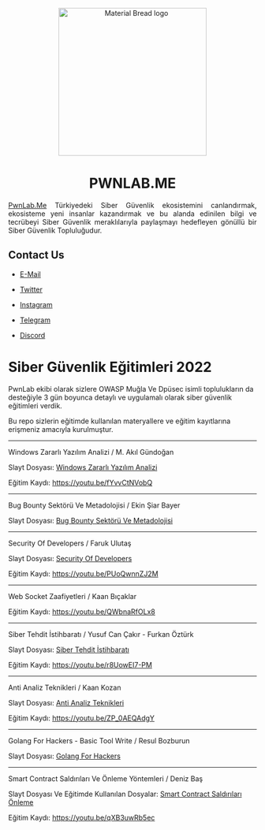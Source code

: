 <p align="center">
  <img width="300" src="https://pwnlab.me/wp-content/webp-express/webp-images/uploads/2020/11/Logo2334.png.webp" alt="Material Bread logo">
</p>

<h1 align="center">PWNLAB.ME</h1>

<p align="justify"> <a href="https://pwnlab.me/">PwnLab.Me</a> Türkiyedeki Siber Güvenlik ekosistemini canlandırmak, ekosisteme yeni insanlar kazandırmak ve bu alanda edinilen bilgi ve tecrübeyi Siber Güvenlik meraklılarıyla paylaşmayı hedefleyen gönüllü bir Siber Güvenlik Topluluğudur.</p>

## Contact Us

- [E-Mail](mailto:info@pwnlab.me)

- [Twitter](https://twitter.com/PwnlabMe)

- [Instagram](https://www.instagram.com/pwnlab.me/)

- [Telegram](https://t.me/CyberSec_TR)

- [Discord](https://discord.gg/GYzrXcGTbr)
# Siber Güvenlik Eğitimleri 2022 

PwnLab ekibi olarak sizlere OWASP Muğla Ve Dpüsec isimli toplulukların da desteğiyle 3 gün boyunca detaylı ve uygulamalı olarak siber güvenlik eğitimleri verdik.

Bu repo sizlerin eğitimde kullanılan materyallere ve eğitim kayıtlarına erişmeniz amacıyla kurulmuştur. 

-----

Windows Zararlı Yazılım Analizi / M. Akıl Gündoğan

Slayt Dosyası: [Windows Zararlı Yazılım Analizi](https://github.com/PwnLabMe-Project/Siber-Guvenlik-Egitimleri-2022/blob/678150b4a06203fb4ed61e7349150093b4a4912f/Sunumlar/Temel%20Windows%20Zararl%C4%B1%20Yaz%C4%B1l%C4%B1m%20Analizi.pptx)

Eğitim Kaydı: https://youtu.be/fYvvCtNVobQ

-----

Bug Bounty Sektörü Ve Metadolojisi / Ekin Şiar Bayer

Slayt Dosyası: [Bug Bounty Sektörü Ve Metadolojisi](https://github.com/PwnLabMe-Project/Siber-Guvenlik-Egitimleri-2022/blob/a4db0900ba7d572861c344026adb92374d4db4a0/Sunumlar/Bug%20Bounty%20Sekt%C3%B6r%C3%BC%20ve%20Metodolojisi.odp)

-----

Security Of Developers / Faruk Ulutaş

Slayt Dosyası: [Security Of Developers](https://github.com/PwnLabMe-Project/Siber-Guvenlik-Egitimleri-2022/blob/9b919225110397417f1adc60ed919acba4de40de/Sunumlar/Security%20for%20Developers.pdf)

Eğitim Kaydı: https://youtu.be/PUoQwnnZJ2M

-----

Web Socket Zaafiyetleri / Kaan Bıçaklar

Eğitim Kaydı: https://youtu.be/QWbnaRfOLx8

-----

Siber Tehdit İstihbaratı / Yusuf Can Çakır - Furkan Öztürk

Slayt Dosyası: [Siber Tehdit İstihbaratı](https://github.com/PwnLabMe-Project/Siber-Guvenlik-Egitimleri-2022/blob/9b919225110397417f1adc60ed919acba4de40de/Sunumlar/Siber%20Tehdit%20%C4%B0stihbarat%C4%B1.pptx)

Eğitim Kaydı: https://youtu.be/r8UowEI7-PM

-----

Anti Analiz Teknikleri / Kaan Kozan

Slayt Dosyası: [Anti Analiz Teknikleri](https://github.com/PwnLabMe-Project/Siber-Guvenlik-Egitimleri-2022/blob/9b919225110397417f1adc60ed919acba4de40de/Sunumlar/Anti%20Analiz%20Teknikleri.pptx)

Eğitim Kaydı: https://youtu.be/ZP_0AEQAdgY

-----

Golang For Hackers - Basic Tool Write / Resul Bozburun

Slayt Dosyası: [Golang For Hackers](https://github.com/PwnLabMe-Project/Siber-Guvenlik-Egitimleri-2022/blob/9b919225110397417f1adc60ed919acba4de40de/Sunumlar/Gokit%20-%20Automated%20Web%20Application%20Penetration%20Testing.pptx)

-----

Smart Contract Saldırıları Ve Önleme Yöntemleri / Deniz Baş

Slayt Dosyası Ve Eğitimde Kullanılan Dosyalar: [Smart Contract Saldırıları Önleme](http://github.com/0x471/pwnlabme_workshop22)

Eğitim Kaydı: https://youtu.be/qXB3uwRb5ec
